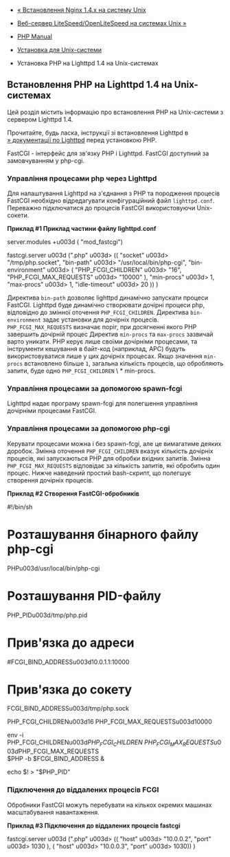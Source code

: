 - [« Встановлення Nginx 1.4.x на систему Unix](install.unix.nginx.md)
- [Веб-сервер LiteSpeed/OpenLiteSpeed на системах Unix
»](install.unix.litespeed.md)

- [PHP Manual](index.md)
- [Установка для Unix-системи](install.unix.md)
- Установка PHP на Lighttpd 1.4 на Unix-системах

## Встановлення PHP на Lighttpd 1.4 на Unix-системах

Цей розділ містить інформацію про встановлення PHP на Unix-системи з
сервером Lighttpd 1.4.

Прочитайте, будь ласка, інструкції зі встановлення Lighttpd в
[» документації по Lighttpd](http://trac.lighttpd.net/trac/) перед
установкою PHP.

FastCGI - інтерфейс для зв'язку PHP і Lighttpd. FastCGI
доступний за замовчуванням у php-cgi.

### Управління процесами php через Lighttpd

Для налаштування Lighttpd на з'єднання з PHP та породження процесів
FastCGI необхідно відредагувати конфігураційний файл
`lighttpd.conf`. Переважно підключатися до процесів FastCGI
використовуючи Unix-сокети.

**Приклад #1 Приклад частини файлу lighttpd.conf**

server.modules +u003d ( "mod_fastcgi")

fastcgi.server u003d (".php" u003d>
((
"socket" u003d> "/tmp/php.socket",
"bin-path" u003d> "/usr/local/bin/php-cgi",
"bin-environment" u003d> (
"PHP_FCGI_CHILDREN" u003d> "16",
"PHP_FCGI_MAX_REQUESTS" u003d> "10000"
),
"min-procs" u003d> 1,
"max-procs" u003d> 1,
"idle-timeout" u003d> 20
))
)

Директива `bin-path` дозволяє lighttpd динамічно запускати процеси
FastCGI. Lighttpd буде динамічно створювати дочірні процеси php,
відповідно до змінної оточення `PHP_FCGI_CHILDREN`. Директива
`bin-environment` задає установки для дочірніх процесів.
`PHP_FCGI_MAX_REQUESTS` визначає поріг, при досягненні якого PHP
завершить дочірній процес Директив `min-procs` та `max-procs` зазвичай
варто уникати. PHP керує лише своїми дочірніми процесами, та
інструменти кешування в байт-код (наприклад, APC) будуть використовуватися
лише у цих дочірніх процесах. Якщо значення `min-procs` встановлено
більше `1`, загальна кількість процесів, що обробляють запити, буде
одно `PHP_FCGI_CHILDREN` \ * min-procs.

### Управління процесами за допомогою spawn-fcgi

Lighttpd надає програму spawn-fcgi для полегшення управління
дочірніми процесами FastCGI.

### Управління процесами за допомогою php-cgi

Керувати процесами можна і без spawn-fcgi, але це вимагатиме деяких
доробок. Змінна оточення `PHP_FCGI_CHILDREN` вказує кількість
дочірніх процесів, які запускаються PHP для обробки вхідних запитів.
Змінна `PHP_FCGI_MAX_REQUESTS` відповідає за кількість запитів,
які обробить один процес. Нижче наведений простий bash-скрипт,
що полегшує створення дочірніх процесів.

**Приклад #2 Створення FastCGI-обробників**

#!/bin/sh

# Розташування бінарного файлу php-cgi
PHPu003d/usr/local/bin/php-cgi

# Розташування PID-файлу
PHP_PIDu003d/tmp/php.pid

# Прив'язка до адреси
#FCGI_BIND_ADDRESSu003d10.0.1.1:10000
# Прив'язка до сокету
FCGI_BIND_ADDRESSu003d/tmp/php.sock

PHP_FCGI_CHILDRENu003d16
PHP_FCGI_MAX_REQUESTSu003d10000

env -i PHP_FCGI_CHILDRENu003d$PHP_FCGI_CHILDREN \
PHP_FCGI_MAX_REQUESTSu003d$PHP_FCGI_MAX_REQUESTS \
$PHP -b $FCGI_BIND_ADDRESS &

echo $! > "$PHP_PID"

### Підключення до віддалених процесів FCGI

Обробники FastCGI можуть перебувати на кількох окремих машинах
масштабування навантаження.

**Приклад #3 Підключення до віддалених процесів fastcgi**

fastcgi.server u003d (".php" u003d>
(( "host" u003d> "10.0.0.2", "port" u003d> 1030 ),
( "host" u003d> "10.0.0.3", "port" u003d> 1030))
)
